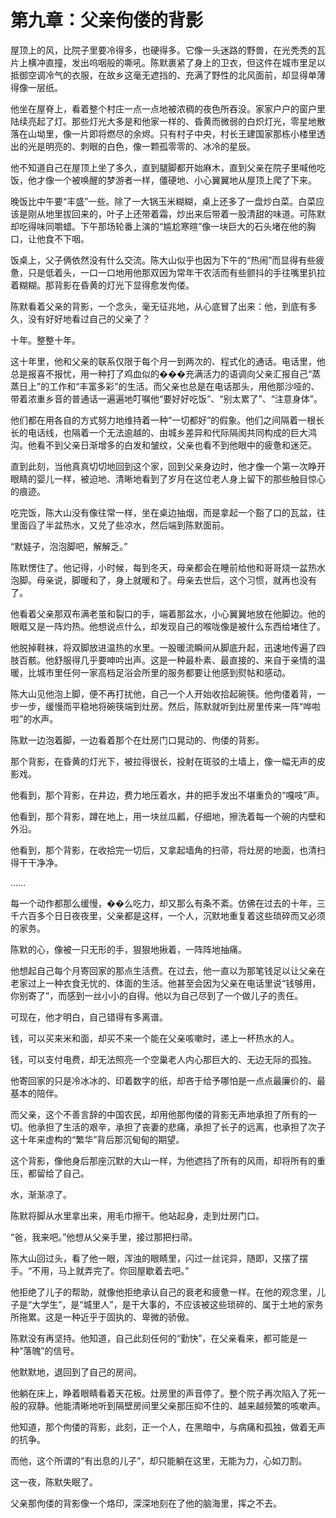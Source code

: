 # 第九章：父亲佝偻的背影

屋顶上的风，比院子里要冷得多，也硬得多。它像一头迷路的野兽，在光秃秃的瓦片上横冲直撞，发出呜咽般的嘶吼。陈默裹紧了身上的卫衣，但这件在城市里足以抵御空调冷气的衣服，在故乡这毫无遮挡的、充满了野性的北风面前，却显得单薄得像一层纸。

他坐在屋脊上，看着整个村庄一点一点地被浓稠的夜色所吞没。家家户户的窗户里陆续亮起了灯。那些灯光大多是和他家一样的、昏黄而微弱的白炽灯光，零星地散落在山坳里，像一片即将燃尽的余烬。只有村子中央，村长王建国家那栋小楼里透出的光是明亮的、刺眼的白色，像一颗孤零零的、冰冷的星辰。

他不知道自己在屋顶上坐了多久，直到腿脚都开始麻木，直到父亲在院子里喊他吃饭，他才像一个被唤醒的梦游者一样，僵硬地、小心翼翼地从屋顶上爬了下来。

晚饭比中午要“丰盛”一些。除了一大锅玉米糊糊，桌上还多了一盘炒白菜。白菜应该是刚从地里拔回来的，叶子上还带着霜，炒出来后带着一股清甜的味道。可陈默却吃得味同嚼蜡。下午那场轮番上演的“尴尬寒暄”像一块巨大的石头堵在他的胸口，让他食不下咽。

饭桌上，父子俩依然没有什么交流。陈大山似乎也因为下午的“热闹”而显得有些疲惫，只是低着头，一口一口地用他那双因为常年干农活而有些颤抖的手往嘴里扒拉着糊糊。那背影在昏黄的灯光下显得愈发佝偻。

陈默看着父亲的背影，一个念头，毫无征兆地，从心底冒了出来：他，到底有多久，没有好好地看过自己的父亲了？

十年。整整十年。

这十年里，他和父亲的联系仅限于每个月一到两次的、程式化的通话。电话里，他总是报喜不报忧，用一种打了鸡血似的���充满活力的语调向父亲汇报自己“蒸蒸日上”的工作和“丰富多彩”的生活。而父亲也总是在电话那头，用他那沙哑的、带着浓重乡音的普通话一遍遍地叮嘱他“要好好吃饭”、“别太累了”、“注意身体”。

他们都在用各自的方式努力地维持着一种“一切都好”的假象。他们之间隔着一根长长的电话线，也隔着一个无法逾越的、由城乡差异和代际隔阂共同构成的巨大鸿沟。他看不到父亲日渐增多的白发和皱纹，父亲也看不到他眼中的疲惫和迷茫。

直到此刻，当他真真切切地回到这个家，回到父亲身边时，他才像一个第一次睁开眼睛的婴儿一样，被迫地、清晰地看到了岁月在这位老人身上留下的那些触目惊心的痕迹。

吃完饭，陈大山没有像往常一样，坐在桌边抽烟，而是拿起一个豁了口的瓦盆，往里面舀了半盆热水，又兑了些凉水，然后端到陈默面前。

“默娃子，泡泡脚吧，解解乏。”

陈默愣住了。他记得，小时候，每到冬天，母亲都会在睡前给他和哥哥烧一盆热水泡脚。母亲说，脚暖和了，身上就暖和了。母亲去世后，这个习惯，就再也没有了。

他看着父亲那双布满老茧和裂口的手，端着那盆水，小心翼翼地放在他脚边。他的眼眶又是一阵灼热。他想说点什么，却发现自己的喉咙像是被什么东西给堵住了。

他脱掉鞋袜，将双脚放进温热的水里。一股暖流瞬间从脚底升起，迅速地传遍了四肢百骸。他舒服得几乎要呻吟出声。这是一种最朴素、最直接的、来自于亲情的温暖，比城市里任何一家高档足浴会所里的服务都要让他感到熨帖和感动。

陈大山见他泡上脚，便不再打扰他，自己一个人开始收拾起碗筷。他佝偻着背，一步一步，缓慢而平稳地将碗筷端到灶房。然后，陈默就听到灶房里传来一阵“哗啦啦”的水声。

陈默一边泡着脚，一边看着那个在灶房门口晃动的、佝偻的背影。

那个背影，在昏黄的灯光下，被拉得很长，投射在斑驳的土墙上，像一幅无声的皮影戏。

他看到，那个背影，在井边，费力地压着水，井的把手发出不堪重负的“嘎吱”声。

他看到，那个背影，蹲在地上，用一块丝瓜瓤，仔细地，擦洗着每一个碗的内壁和外沿。

他看到，那个背影，在收拾完一切后，又拿起墙角的扫帚，将灶房的地面，也清扫得干干净净。

……

每一个动作都那么缓慢，��么吃力，却又那么有条不紊。仿佛在过去的十年，三千六百多个日日夜夜里，父亲都是这样，一个人，沉默地重复着这些琐碎而又必须的家务。

陈默的心，像被一只无形的手，狠狠地揪着，一阵阵地抽痛。

他想起自己每个月寄回家的那点生活费。在过去，他一直以为那笔钱足以让父亲在老家过上一种衣食无忧的、体面的生活。他甚至会因为父亲在电话里说“钱够用，你别寄了”，而感到一丝小小的自得。他以为自己尽到了一个做儿子的责任。

可现在，他才明白，自己错得有多离谱。

钱，可以买来米和面，却买不来一个能在父亲咳嗽时，递上一杯热水的人。

钱，可以支付电费，却无法照亮一个空巢老人内心那巨大的、无边无际的孤独。

他寄回家的只是冷冰冰的、印着数字的纸，却吝于给予哪怕是一点点最廉价的、最基本的陪伴。

而父亲，这个不善言辞的中国农民，却用他那佝偻的背影无声地承担了所有的一切。他承担了生活的艰辛，承担了丧妻的悲痛，承担了长子的远离，也承担了次子这十年来虚构的“繁华”背后那沉甸甸的期望。

这个背影，像他身后那座沉默的大山一样，为他遮挡了所有的风雨，却将所有的重压，都留给了自己。

水，渐渐凉了。

陈默将脚从水里拿出来，用毛巾擦干。他站起身，走到灶房门口。

“爸，我来吧。”他想从父亲手里，接过那把扫帚。

陈大山回过头，看了他一眼，浑浊的眼睛里，闪过一丝诧异，随即，又摆了摆手。“不用，马上就弄完了。你回屋歇着去吧。”

他拒绝了儿子的帮助，就像他拒绝承认自己的衰老和疲惫一样。在他的观念里，儿子是“大学生”，是“城里人”，是干大事的，不应该被这些琐碎的、属于土地的家务所拖累。这是一种近乎于固执的、卑微的骄傲。

陈默没有再坚持。他知道，自己此刻任何的“勤快”，在父亲看来，都可能是一种“落魄”的信号。

他默默地，退回到了自己的房间。

他躺在床上，睁着眼睛看着天花板。灶房里的声音停了。整个院子再次陷入了死一般的寂静。他能清晰地听到隔壁房间里父亲那压抑不住的、越来越频繁的咳嗽声。

他知道，那个佝偻的背影，此刻，正一个人，在黑暗中，与病痛和孤独，做着无声的抗争。

而他，这个所谓的“有出息的儿子”，却只能躺在这里，无能为力，心如刀割。

这一夜，陈默失眠了。

父亲那佝偻的背影像一个烙印，深深地刻在了他的脑海里，挥之不去。